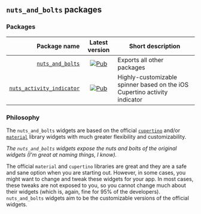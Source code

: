 ## `nuts_and_bolts` packages

### Packages

| Package name | Latest version | Short description |
|-------------:|:--------------:|-------------------|
| [`nuts_and_bolts`](https://pub.dev/packages/nuts_and_bolts) | [![Pub](https://img.shields.io/pub/v/nuts_and_bolts.svg)](https://pub.dev/packages/nuts_and_bolts) | Exports all other packages |
| [`nuts_activity_indicator`](https://pub.dev/packages/nuts_activity_indicator) | [![Pub](https://img.shields.io/pub/v/nuts_activity_indicator.svg)](https://pub.dev/packages/nuts_activity_indicator) | Highly-customizable spinner based on the iOS Cupertino activity indicator |

### Philosophy

The `nuts_and_bolts` widgets are based on the official [`cupertino`](https://flutter.dev/docs/development/ui/widgets/cupertino) and/or [`material`](https://flutter.dev/docs/development/ui/widgets/material) library widgets with much greater flexibility and customizability.


*The `nuts_and_bolts` widgets expose the nuts and bolts of the original widgets (I'm great at naming things, I know).*

The official `material` and `cupertino` libraries are great and they are a safe and sane option when you are starting out. However, in some cases, you might want to change and tweak these widgets for your app. In most cases, these tweaks are not exposed to you, so you cannot change much about their widgets (which is, again, fine for 95% of the developers). `nuts_and_bolts` widgets aim to be the customizable versions of the official widgets.